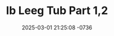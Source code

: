 ---
layout: movie-video-data
date: 2025-03-01 21:25:08 -0736
categories: movie

# Site Attributes
title: "Ib Leeg Tub Part 1,2"
permalink: "/movie/Ib_Leeg_Tub_Part_1,2"

# Movie Attributes
synopsis: "Ib leeg tub yog ib zaj movie ua txog peb hmoob lub neej niam no ua tau tu siab thiab lom zem kawg nkaus."
producer: "Xavier Enterprise"
director: ""
writer: ""
video_link: "https://youtu.be/t769MDVBiRw?si=g6Xu1R3XPPtbB9KP"
genre: "Comedy"
year: "2008"
release_type: "DVD"
storage: "Center for Hmong Studies"
thumbnail: "/assets/images/movie_thumbnails/Ib Leeg Tub Part 1,2.jpeg"
publishing_company: "Xavier Enterprise"

# Sequels + Parts
base_movie: ""
total_parts: 
sequel: ""

# Movie Cast
cast:
- name: "Xab Thoj"
- name: "Hnub Lis"
- name: "Favmaiv Her"
- name: "Ntxawm Lauj"
- name: "Liag Yaj"
- name: "Npis Yaj"
- name: "Malu Boixy Paolino Caroca"
- name: "Niamntsuablauj Yaj"
---